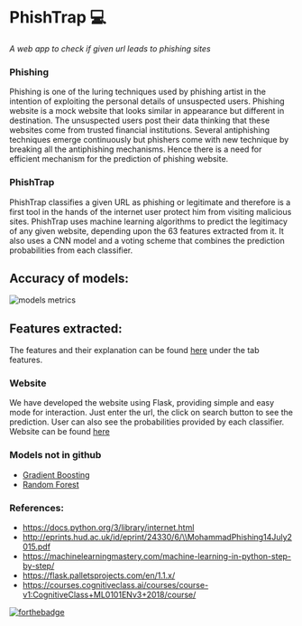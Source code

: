 # PhishTrap 💻
*A web app to check if given url leads to phishing sites*

### Phishing 
Phishing is one of the luring techniques used by phishing artist in the intention of exploiting the personal details of unsuspected users. Phishing website is a mock website that looks similar in appearance but different in destination. The unsuspected users post their data thinking that these websites come from trusted financial institutions. Several antiphishing techniques emerge continuously but phishers come with new technique by breaking all the antiphishing mechanisms. Hence there is a need for efficient mechanism for the prediction of phishing website.

### PhishTrap
PhishTrap classifies a given URL as phishing or legitimate and therefore is a first tool in the hands of the internet user protect him from visiting
malicious sites.
PhishTrap uses machine learning algorithms to predict the legitimacy of any given website, depending upon the 63 features extracted from it.
It also uses a CNN model and a voting scheme that combines the prediction probabilities from each classifier.
## Accuracy of models:
![models metrics](https://github.com/souliotispanagiotis/PhishTrap/blob/master/final_models_voting.jpg)

## Features extracted: 
The features and their explanation can be found [here](http://83.212.77.114:8080/) under the tab features.

### Website
We have developed the website using Flask, providing simple and easy mode for interaction. Just enter the url, the click on search button to see the prediction.
User can also see the probabilities provided by each classifier.
Website can be found [here](http://83.212.77.114:8080/)

### Models not in github
- [Gradient Boosting](https://1drv.ms/u/s!AlWc1s-bBYW7gmTFQ20EXM4uBqSX?e=WFcqA9)
- [Random Forest](https://1drv.ms/u/s!AlWc1s-bBYW7gmNCQp6UAR-dMUGF?e=3aSrf5)



### References:
- https://docs.python.org/3/library/internet.html
- http://eprints.hud.ac.uk/id/eprint/24330/6/\\MohammadPhishing14July2015.pdf
- https://machinelearningmastery.com/machine-learning-in-python-step-by-step/
- https://flask.palletsprojects.com/en/1.1.x/
- https://courses.cognitiveclass.ai/courses/course-v1:CognitiveClass+ML0101ENv3+2018/course/


[![forthebadge](https://forthebadge.com/images/badges/built-with-love.svg)](https://forthebadge.com)
